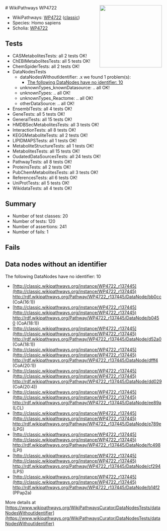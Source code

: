 <img style="float: right; width: 200px" src="https://upload.wikimedia.org/wikipedia/commons/thumb/8/83/Wplogo_with_text_500.png/640px-Wplogo_with_text_500.png" />
# WikiPathways WP4722

* WikiPathways: [WP4722](https://wikipathways.org/pathways/WP4722) ([classic](https://classic.wikipathways.org/instance/WP4722))
* Species: Homo sapiens
* Scholia: [WP4722](https://scholia.toolforge.org/wikipathways/WP4722)
## Tests
* CASMetabolitesTests: all 2 tests OK!
* ChEBIMetabolitesTests: all 5 tests OK!
* ChemSpiderTests: all 2 tests OK!
* DataNodesTests
    * dataNodesWithoutIdentifier: .x we found 1 problem(s):
        * [The following DataNodes have no identifier: 10](#8792c490)
    * unknownTypes_knownDatasource: .. all OK!
    * unknownTypes: .. all OK!
    * unknownTypes_Reactome: .. all OK!
    * otherDataSource: .. all OK!
* EnsemblTests: all 4 tests OK!
* GeneTests: all 5 tests OK!
* GeneralTests: all 15 tests OK!
* HMDBSecMetabolitesTests: all 3 tests OK!
* InteractionTests: all 8 tests OK!
* KEGGMetaboliteTests: all 2 tests OK!
* LIPIDMAPSTests: all 1 tests OK!
* MetaboliteStructureTests: all 1 tests OK!
* MetabolitesTests: all 15 tests OK!
* OudatedDataSourcesTests: all 24 tests OK!
* PathwayTests: all 8 tests OK!
* ProteinsTests: all 2 tests OK!
* PubChemMetabolitesTests: all 3 tests OK!
* ReferencesTests: all 6 tests OK!
* UniProtTests: all 5 tests OK!
* WikidataTests: all 4 tests OK!


## Summary

* Number of test classes: 20
* Number of tests: 120
* Number of assertions: 241
* Number of fails: 1

## Fails

<a name="8792c490" />

## Data nodes without an identifier

The following DataNodes have no identifier: 10

* [http://classic.wikipathways.org/instance/WP4722_r137445](http://classic.wikipathways.org/instance/WP4722_r137445) http://rdf.wikipathways.org/Pathway/WP4722_r137445/DataNode/bb0cc (CoA(16:1))
* [http://classic.wikipathways.org/instance/WP4722_r137445](http://classic.wikipathways.org/instance/WP4722_r137445) http://rdf.wikipathways.org/Pathway/WP4722_r137445/DataNode/b0450 (CoA(18:1))
* [http://classic.wikipathways.org/instance/WP4722_r137445](http://classic.wikipathways.org/instance/WP4722_r137445) http://rdf.wikipathways.org/Pathway/WP4722_r137445/DataNode/d52a0 (CoA(18:1))
* [http://classic.wikipathways.org/instance/WP4722_r137445](http://classic.wikipathways.org/instance/WP4722_r137445) http://rdf.wikipathways.org/Pathway/WP4722_r137445/DataNode/dfff4 (CoA(20:1))
* [http://classic.wikipathways.org/instance/WP4722_r137445](http://classic.wikipathways.org/instance/WP4722_r137445) http://rdf.wikipathways.org/Pathway/WP4722_r137445/DataNode/dd029 (CoA(20:4))
* [http://classic.wikipathways.org/instance/WP4722_r137445](http://classic.wikipathways.org/instance/WP4722_r137445) http://rdf.wikipathways.org/Pathway/WP4722_r137445/DataNode/ee89a (LCL)
* [http://classic.wikipathways.org/instance/WP4722_r137445](http://classic.wikipathways.org/instance/WP4722_r137445) http://rdf.wikipathways.org/Pathway/WP4722_r137445/DataNode/e789e (LPG)
* [http://classic.wikipathways.org/instance/WP4722_r137445](http://classic.wikipathways.org/instance/WP4722_r137445) http://rdf.wikipathways.org/Pathway/WP4722_r137445/DataNode/fc498 (LPI)
* [http://classic.wikipathways.org/instance/WP4722_r137445](http://classic.wikipathways.org/instance/WP4722_r137445) http://rdf.wikipathways.org/Pathway/WP4722_r137445/DataNode/cf294 (LPS)
* [http://classic.wikipathways.org/instance/WP4722_r137445](http://classic.wikipathways.org/instance/WP4722_r137445) http://rdf.wikipathways.org/Pathway/WP4722_r137445/DataNode/b14f2 (PPap2a)


More details at [https://www.wikipathways.org/WikiPathwaysCurator/DataNodesTests/dataNodesWithoutIdentifier](https://www.wikipathways.org/WikiPathwaysCurator/DataNodesTests/dataNodesWithoutIdentifier)

